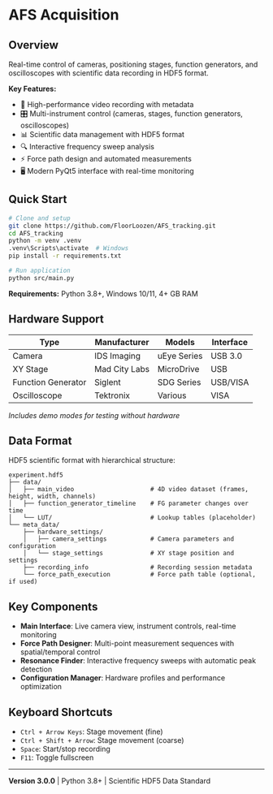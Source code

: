 # AFS Acquisition

## Overview

Real-time control of cameras, positioning stages, function generators, and oscilloscopes with scientific data recording in HDF5 format.

**Key Features:**
- 🎥 High-performance video recording with metadata
- 🎛️ Multi-instrument control (cameras, stages, function generators, oscilloscopes)  
- 📊 Scientific data management with HDF5 format
- 🔍 Interactive frequency sweep analysis
- ⚡ Force path design and automated measurements
- 🖥️ Modern PyQt5 interface with real-time monitoring

## Quick Start

```bash
# Clone and setup
git clone https://github.com/FloorLoozen/AFS_tracking.git
cd AFS_tracking
python -m venv .venv
.venv\Scripts\activate  # Windows
pip install -r requirements.txt

# Run application
python src/main.py
```

**Requirements:** Python 3.8+, Windows 10/11, 4+ GB RAM

## Hardware Support

| Type | Manufacturer | Models | Interface |
|------|--------------|--------|-----------|
| Camera | IDS Imaging | uEye Series | USB 3.0 |
| XY Stage | Mad City Labs | MicroDrive | USB |
| Function Generator | Siglent | SDG Series | USB/VISA |
| Oscilloscope | Tektronix | Various | VISA |

*Includes demo modes for testing without hardware*

## Data Format

HDF5 scientific format with hierarchical structure:
```
experiment.hdf5
├── data/
│   ├── main_video                     # 4D video dataset (frames, height, width, channels)
│   ├── function_generator_timeline    # FG parameter changes over time
│   └── LUT/                           # Lookup tables (placeholder)
└── meta_data/
    ├── hardware_settings/
    │   ├── camera_settings            # Camera parameters and configuration
    │   └── stage_settings             # XY stage position and settings
    ├── recording_info                 # Recording session metadata
    └── force_path_execution           # Force path table (optional, if used)
```

## Key Components

- **Main Interface**: Live camera view, instrument controls, real-time monitoring
- **Force Path Designer**: Multi-point measurement sequences with spatial/temporal control
- **Resonance Finder**: Interactive frequency sweeps with automatic peak detection
- **Configuration Manager**: Hardware profiles and performance optimization

## Keyboard Shortcuts

- `Ctrl + Arrow Keys`: Stage movement (fine)
- `Ctrl + Shift + Arrow`: Stage movement (coarse)  
- `Space`: Start/stop recording
- `F11`: Toggle fullscreen

---

**Version 3.0.0** | Python 3.8+ | Scientific HDF5 Data Standard



